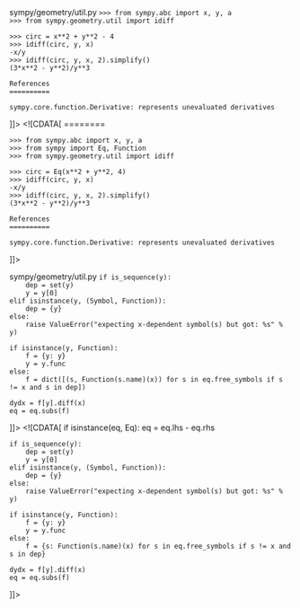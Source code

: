<change>
<file change-number-for-this-file="1">sympy/geometry/util.py</file>
<original line-count="13" no-ellipsis="true"><![CDATA[
    ========
 
    >>> from sympy.abc import x, y, a
    >>> from sympy.geometry.util import idiff
 
    >>> circ = x**2 + y**2 - 4
    >>> idiff(circ, y, x)
    -x/y
    >>> idiff(circ, y, x, 2).simplify()
    (3*x**2 - y**2)/y**3
 
    References
    ==========

    sympy.core.function.Derivative: represents unevaluated derivatives
]]></original>
<modified no-ellipsis="true"><![CDATA[
    ========
 
    >>> from sympy.abc import x, y, a
    >>> from sympy import Eq, Function
    >>> from sympy.geometry.util import idiff
 
    >>> circ = Eq(x**2 + y**2, 4)
    >>> idiff(circ, y, x)
    -x/y
    >>> idiff(circ, y, x, 2).simplify()
    (3*x**2 - y**2)/y**3
 
    References
    ==========

    sympy.core.function.Derivative: represents unevaluated derivatives
]]></modified>
</change>

<change>
<file change-number-for-this-file="2">sympy/geometry/util.py</file>
<original line-count="17" no-ellipsis="true"><![CDATA[
    if isinstance(eq, Eq):
        eq = eq.lhs - eq.rhs

    if is_sequence(y):
        dep = set(y)
        y = y[0]
    elif isinstance(y, (Symbol, Function)):
        dep = {y}
    else:
        raise ValueError("expecting x-dependent symbol(s) but got: %s" % y)

    if isinstance(y, Function):
        f = {y: y}
        y = y.func
    else:
        f = dict([(s, Function(s.name)(x)) for s in eq.free_symbols if s != x and s in dep])
    
    dydx = f[y].diff(x)
    eq = eq.subs(f)
]]></original>
<modified no-ellipsis="true"><![CDATA[
    if isinstance(eq, Eq):
        eq = eq.lhs - eq.rhs

    if is_sequence(y):
        dep = set(y)
        y = y[0]
    elif isinstance(y, (Symbol, Function)):
        dep = {y}
    else:
        raise ValueError("expecting x-dependent symbol(s) but got: %s" % y)

    if isinstance(y, Function):
        f = {y: y}
        y = y.func
    else:
        f = {s: Function(s.name)(x) for s in eq.free_symbols if s != x and s in dep}
    
    dydx = f[y].diff(x)
    eq = eq.subs(f)
]]></modified>
</change>